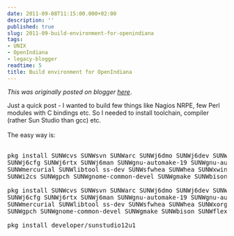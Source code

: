 ```yaml
---
date: 2011-09-08T11:15:00.000+02:00
description: ''
published: true
slug: 2011-09-build-environment-for-openindiana
tags:
- UNIX
- OpenIndiana
- legacy-blogger
readtime: 5
title: Build environment for OpenIndiana
---
```


*This was originally posted on blogger [here](https://snarkybrill.blogspot.com/2011/09/build-environment-for-openindiana.html)*.

Just a quick post - I wanted to build few things like Nagios NRPE, few Perl modules with C bindings etc. So I needed to install toolchain, compiler (rather Sun Studio than gcc) etc.<br />
<br />
The easy way is:<br />
<br />
<pre>pkg install SUNWcvs SUNWsvn SUNWarc SUNWj6dmo SUNWj6dev SUNWj6dmx SUNWj6dvx \
SUNWj6cfg SUNWj6rtx SUNWj6man SUNWgnu-automake-19 SUNWgnu-automake-110 SUNWaconf \
SUNWmercurial SUNWlibtool ss-dev SUNWsfwhea SUNWhea SUNWxwinc SUNWxorg-headers \
SUNWi2cs SUNWgpch SUNWgnome-common-devel SUNWgmake SUNWbison SUNWflexlex

pkg install SUNWcvs SUNWsvn SUNWarc SUNWj6dmo SUNWj6dev SUNWj6dmx SUNWj6dvx \
SUNWj6cfg SUNWj6rtx SUNWj6man SUNWgnu-automake-19 SUNWgnu-automake-110 SUNWaconf \
SUNWmercurial SUNWlibtool ss-dev SUNWsfwhea SUNWhea SUNWxorg-headers SUNWi2cs \
SUNWgpch SUNWgnome-common-devel SUNWgmake SUNWbison SUNWflexlex

pkg install developer/sunstudio12u1
</pre>